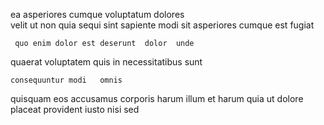 <!--
title: Fully-configurable next generation array
author: Meaghan
date: 2015-02-24-0341
link: 2015-02-24-0341-fully-configurable-next-generation-array
tags: [2015,source,factory,unicorns]
-->

 ea asperiores cumque voluptatum dolores  
  velit  ut non quia sequi sint
 sapiente modi sit asperiores cumque   est fugiat
 	 quo enim dolor est deserunt  dolor  unde
 quaerat voluptatem 
quis  in  necessitatibus sunt
 	consequuntur modi   omnis
 quisquam  eos  accusamus corporis
 harum  illum et
harum quia ut
dolore placeat    provident
  iusto   nisi sed